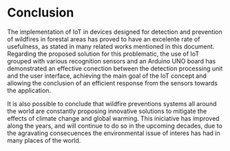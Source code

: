 # Conclusion

The implementation of IoT in devices designed for detection and prevention of 
wildfires in forestal areas has proved to have an excelente rate of usefulness, 
as stated in many related works mentioned in this document. Regarding the proposed 
solution for this problematic, the use of IoT grouped with various recognition 
sensors and an Arduino UNO board has demonstrated an effective conection between
the detection processing unit and the user interface, achieving the main goal of 
the IoT concept and allowing the conclusion of an efficient response from the sensors 
towards the application.

It is also possible to conclude that wildfire preventions systems all around the world 
are constantly proposing innovative solutions to mitigate the effects of climate change 
and global warming. This iniciative has improved along the years, and will continue to 
do so in the upcoming decades, due to the agravating consecuences the environmental issue 
of interes has had in many places of the world.
